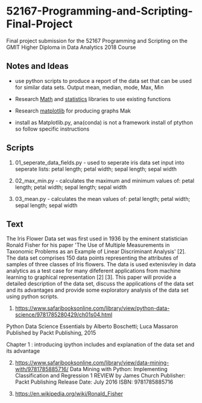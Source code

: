# 52167-Programming-and-Scripting-Final-Project
Final project submission for the 52167 Programming and Scripting on the GMIT Higher Diploma in Data Analytics 2018 Course


## Notes and Ideas

* use python scripts to produce a report of the data set that can be used for similar data sets.  Output mean, median, mode, Max, Min

* Research [Math](https://docs.python.org/3/library/math.html#module-math) and [statistics](https://docs.python.org/3/library/statistics.html#module-statistics)  libraries to use existing functions 

* Research [matplotlib](https://matplotlib.org/#) for producing graphs Mak

* install as Matplotlib.py, ana(conda) is not a framework install of ptython so follow specific instructions


## Scripts
1. 01_seperate_data_fields.py - used to seperate iris data set input into seperate lists: petal length; petal width; sepal length; sepal width

1. 02_max_min.py - calculates the maximum and minimum values of: petal length; petal width; sepal length; sepal width

1. 03_mean.py - calculates the mean values of: petal length; petal width; sepal length; sepal width

## Text

The Iris Flower Data set was first used in 1936 by the eminent statistician Ronald Fisher for his paper 'The Use of Multiple Measurements in Taxonomic Problems as an Example of Linear Discriminant Analysis' [2].  The data set comprises 150 data points representing the attributes of samples of three classes of Iris flowers.  The data is used extenisvley in data analytics as a test case for many difeferent applications from machine learning to graphical representation [2] [3].  This paper will provide a detailed description of the data set, discuss the applications of the data set and its advantages and provide some exploratory analysis of the data set using python scripts. 


























1. https://www.safaribooksonline.com/library/view/python-data-science/9781785280429/ch01s04.html

Python Data Science Essentials
by Alberto Boschetti; Luca Massaron
Published by Packt Publishing, 2015

Chapter 1 : introducing ipython includes and explanation of the data set and its advantage

2. https://www.safaribooksonline.com/library/view/data-mining-with/9781785885716/ 
Data Mining with Python: Implementing Classification and Regression
  1 REVIEW
by James Church
Publisher: Packt Publishing
Release Date: July 2016
ISBN: 9781785885716

3. https://en.wikipedia.org/wiki/Ronald_Fisher